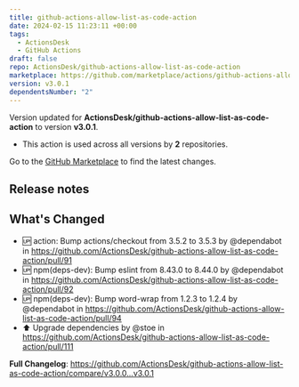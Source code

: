 ```yaml
---
title: github-actions-allow-list-as-code-action
date: 2024-02-15 11:23:11 +00:00
tags:
  - ActionsDesk
  - GitHub Actions
draft: false
repo: ActionsDesk/github-actions-allow-list-as-code-action
marketplace: https://github.com/marketplace/actions/github-actions-allow-list-as-code-action
version: v3.0.1
dependentsNumber: "2"
---
```



Version updated for **ActionsDesk/github-actions-allow-list-as-code-action** to version **v3.0.1**.
- This action is used across all versions by **2** repositories.

Go to the [GitHub Marketplace](https://github.com/marketplace/actions/github-actions-allow-list-as-code-action) to find the latest changes.

## Release notes

## What's Changed
* 🆙 action: Bump actions/checkout from 3.5.2 to 3.5.3 by @dependabot in https://github.com/ActionsDesk/github-actions-allow-list-as-code-action/pull/91
* 🆙 npm(deps-dev): Bump eslint from 8.43.0 to 8.44.0 by @dependabot in https://github.com/ActionsDesk/github-actions-allow-list-as-code-action/pull/92
* 🆙 npm(deps-dev): Bump word-wrap from 1.2.3 to 1.2.4 by @dependabot in https://github.com/ActionsDesk/github-actions-allow-list-as-code-action/pull/94
* ⬆️ Upgrade dependencies by @stoe in https://github.com/ActionsDesk/github-actions-allow-list-as-code-action/pull/111


**Full Changelog**: https://github.com/ActionsDesk/github-actions-allow-list-as-code-action/compare/v3.0.0...v3.0.1
